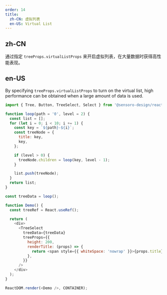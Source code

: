 ```yaml
---
order: 14
title:
  zh-CN: 虚拟列表
  en-US: Virtual List
---
```


## zh-CN

通过指定 `treeProps.virtualListProps` 来开启虚拟列表，在大量数据时获得高性能表现。

## en-US

By specifying `treeProps.virtualListProps` to turn on the virtual list, high performance can be obtained when a large amount of data is used.

```js
import { Tree, Button, TreeSelect, Select } from '@sensoro-design/react';

function loop(path = '0', level = 2) {
  const list = [];
  for (let i = 0; i < 10; i += 1) {
    const key = `${path}-${i}`;
    const treeNode = {
      title: key,
      key,
    };

    if (level > 0) {
      treeNode.children = loop(key, level - 1);
    }

    list.push(treeNode);
  }
  return list;
}

const treeData = loop();

function Demo() {
  const treeRef = React.useRef();

  return (
    <div>
      <TreeSelect
        treeData={treeData}
        treeProps={{
          height: 200,
          renderTitle: (props) => {
            return <span style={{ whiteSpace: 'nowrap' }}>{props.title}</span>;
          },
        }}
      />
    </div>
  );
}

ReactDOM.render(<Demo />, CONTAINER);
```
